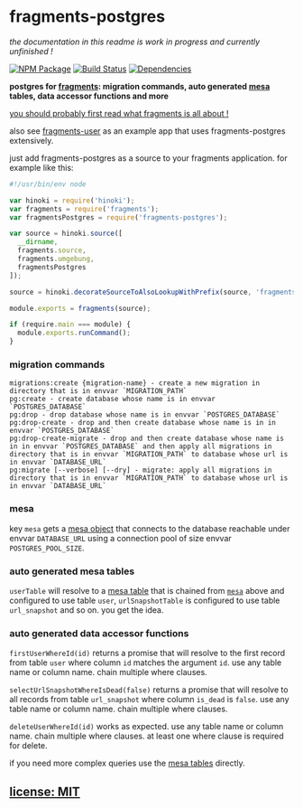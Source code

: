 # fragments-postgres

*the documentation in this readme is work in progress and currently unfinished !*

[![NPM Package](https://img.shields.io/npm/v/fragments-postgres.svg?style=flat)](https://www.npmjs.org/package/fragments-postgres)
[![Build Status](https://travis-ci.org/snd/fragments-postgres.svg?branch=master)](https://travis-ci.org/snd/fragments-postgres/branches)
[![Dependencies](https://david-dm.org/snd/fragments-postgres.svg)](https://david-dm.org/snd/fragments-postgres)

**postgres for [fragments](https://github.com/snd/fragments): migration commands, auto generated [mesa](https://github.com/snd/mesa) tables, data accessor functions and more**

[you should probably first read what fragments is all about !](https://github.com/snd/fragments)

also see [fragments-user](https://github.com/snd/fragments-user)
as an example app that uses fragments-postgres extensively.

just add fragments-postgres as a source to your fragments application. for example like this:
``` javascript
#!/usr/bin/env node

var hinoki = require('hinoki');
var fragments = require('fragments');
var fragmentsPostgres = require('fragments-postgres');

var source = hinoki.source([
  __dirname,
  fragments.source,
  fragments.umgebung,
  fragmentsPostgres
]);

source = hinoki.decorateSourceToAlsoLookupWithPrefix(source, 'fragments_');

module.exports = fragments(source);

if (require.main === module) {
  module.exports.runCommand();
}
```

### migration commands

```
migrations:create {migration-name} - create a new migration in directory that is in envvar `MIGRATION_PATH`
pg:create - create database whose name is in envvar `POSTGRES_DATABASE`
pg:drop - drop database whose name is in envvar `POSTGRES_DATABASE`
pg:drop-create - drop and then create database whose name is in in envvar `POSTGRES_DATABASE`
pg:drop-create-migrate - drop and then create database whose name is in in envvar `POSTGRES_DATABASE` and then apply all migrations in directory that is in envvar `MIGRATION_PATH` to database whose url is in envvar `DATABASE_URL`
pg:migrate [--verbose] [--dry] - migrate: apply all migrations in directory that is in envvar `MIGRATION_PATH` to database whose url is in envvar `DATABASE_URL`
```

### mesa

key `mesa` gets a [mesa object](https://github.com/snd/mesa) that connects
to the database reachable under envvar `DATABASE_URL` using a connection pool
of size envvar `POSTGRES_POOL_SIZE`.

### auto generated mesa tables

`userTable` will resolve to a [mesa table](https://github.com/snd/mesa) that is chained from [`mesa`](#mesa) above
and configured to use table `user`,
`urlSnapshotTable` is configured to use table `url_snapshot`
and so on. you get the idea.

### auto generated data accessor functions

`firstUserWhereId(id)` returns a promise that will resolve to the first
record from table `user` where column `id` matches the argument `id`.
use any table name or column name. chain multiple where clauses.

`selectUrlSnapshotWhereIsDead(false)` returns a promise that will resolve to all
records from table `url_snapshot` where column `is_dead` is `false`.
use any table name or column name. chain multiple where clauses.

`deleteUserWhereId(id)` works as expected.
use any table name or column name. chain multiple where clauses.
at least one where clause is required for delete.

if you need more complex queries use the [mesa tables](#auto-generated-mesa-tables) directly.

## [license: MIT](LICENSE)
